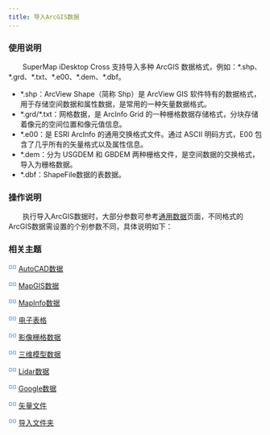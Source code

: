 ```yaml
---
title: 导入ArcGIS数据
---
```


### 使用说明

　　SuperMap iDesktop Cross 支持导入多种 ArcGIS 数据格式，例如：\*.shp、\*.grd、\*.txt、\*.e00、\*.dem、\*.dbf。

  - *.shp：ArcView Shape（简称 Shp）是 ArcView GIS 软件特有的数据格式，用于存储空间数据和属性数据，是常用的一种矢量数据格式。
  - \*.grd/*.txt：网格数据，是 ArcInfo Grid 的一种栅格数据存储格式，分块存储着像元的空间位置和像元值信息。
  - \*.e00：是 ESRI ArcInfo 的通用交换格式文件。通过 ASCII 明码方式，E00 包含了几乎所有的矢量格式以及属性信息。
  - \*.dem：分为 USGDEM 和 GBDEM 两种栅格文件，是空间数据的交换格式，导入为栅格数据。
  - \*.dbf：ShapeFile数据的表数据。


### 操作说明

　　执行导入ArcGIS数据时，大部分参数可参考[通用数据](GeneraParameters.html)页面，不同格式的ArcGIS数据需设置的个别参数不同，具体说明如下：


### 相关主题

![](img/smalltitle.png) [AutoCAD数据](ImportAutoCAD.html)

![](img/smalltitle.png) [MapGIS数据](ImportMapGIS.html)

![](img/smalltitle.png) [MapInfo数据](ImportMapInfo.html)

![](img/smalltitle.png) [电子表格](ImportTable.html)

![](img/smalltitle.png) [影像栅格数据](ImportIMG.html)

![](img/smalltitle.png) [三维模型数据](ImportModel.html)

![](img/smalltitle.png) [Lidar数据](ImportLidar.html)

![](img/smalltitle.png) [Google数据](ImportKML.html)

![](img/smalltitle.png) [矢量文件](ImportVectorFiles.html)

![](img/smalltitle.png) [导入文件夹](ImportFolder.html)



